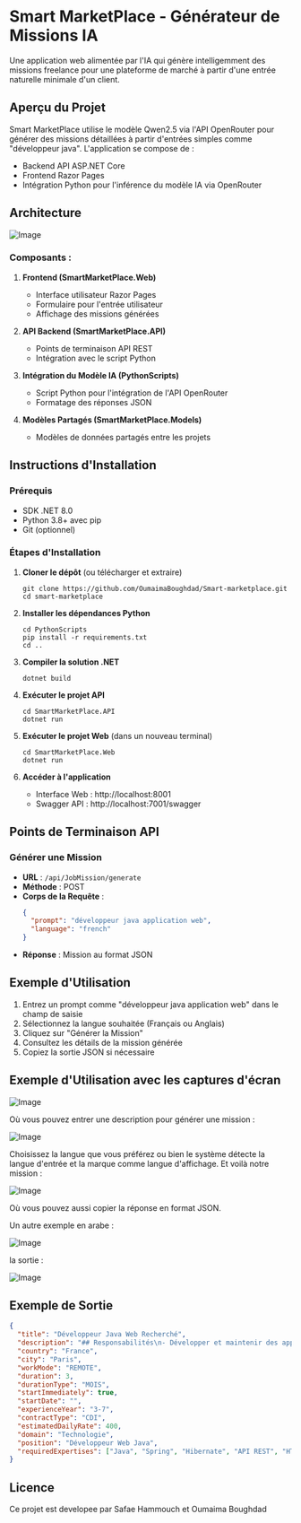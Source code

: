 # Smart MarketPlace - Générateur de Missions IA

Une application web alimentée par l'IA qui génère intelligemment des missions freelance pour une plateforme de marché à partir d'une entrée naturelle minimale d'un client.

## Aperçu du Projet

Smart MarketPlace utilise le modèle Qwen2.5 via l'API OpenRouter pour générer des missions détaillées à partir d'entrées simples comme "développeur java". L'application se compose de :

- Backend API ASP.NET Core
- Frontend Razor Pages
- Intégration Python pour l'inférence du modèle IA via OpenRouter

## Architecture

![Image](https://github.com/user-attachments/assets/8390e395-2916-40f0-9ab6-72fe9fbb3e7b)

### Composants :

1. **Frontend (SmartMarketPlace.Web)**
   - Interface utilisateur Razor Pages
   - Formulaire pour l'entrée utilisateur
   - Affichage des missions générées

2. **API Backend (SmartMarketPlace.API)**
   - Points de terminaison API REST
   - Intégration avec le script Python

3. **Intégration du Modèle IA (PythonScripts)**
   - Script Python pour l'intégration de l'API OpenRouter
   - Formatage des réponses JSON

4. **Modèles Partagés (SmartMarketPlace.Models)**
   - Modèles de données partagés entre les projets

## Instructions d'Installation

### Prérequis

- SDK .NET 8.0
- Python 3.8+ avec pip
- Git (optionnel)

### Étapes d'Installation

1. **Cloner le dépôt** (ou télécharger et extraire)
   ```
   git clone https://github.com/OumaimaBoughdad/Smart-marketplace.git
   cd smart-marketplace
   ```

2. **Installer les dépendances Python**
   ```
   cd PythonScripts
   pip install -r requirements.txt
   cd ..
   ```

3. **Compiler la solution .NET**
   ```
   dotnet build
   ```

4. **Exécuter le projet API**
   ```
   cd SmartMarketPlace.API
   dotnet run
   ```

5. **Exécuter le projet Web** (dans un nouveau terminal)
   ```
   cd SmartMarketPlace.Web
   dotnet run
   ```

6. **Accéder à l'application**
   - Interface Web : http://localhost:8001
   - Swagger API : http://localhost:7001/swagger



## Points de Terminaison API

### Générer une Mission
- **URL** : `/api/JobMission/generate`
- **Méthode** : POST
- **Corps de la Requête** :
  ```json
  {
    "prompt": "développeur java application web",
    "language": "french"
  }
  ```
- **Réponse** : Mission au format JSON

## Exemple d'Utilisation

1. Entrez un prompt comme "développeur java application web" dans le champ de saisie
2. Sélectionnez la langue souhaitée (Français ou Anglais)
3. Cliquez sur "Générer la Mission"
4. Consultez les détails de la mission générée
5. Copiez la sortie JSON si nécessaire

## Exemple d'Utilisation avec les captures d'écran

![Image](https://github.com/user-attachments/assets/c9c53c52-da35-4591-8717-8d7358908e36)

Où vous pouvez entrer une description pour générer une mission :


![Image](https://github.com/user-attachments/assets/63312ecd-e4f7-4bf3-a8cb-97fea220d0a3)

Choisissez la langue que vous préférez ou bien le système détecte la langue d'entrée et la marque comme langue d'affichage.
Et voilà notre mission :


![Image](https://github.com/user-attachments/assets/5cb00057-f9ea-43fc-9876-5d273bd278b5)

Où vous pouvez aussi copier la réponse en format JSON.

Un autre exemple en arabe :

![Image](https://github.com/user-attachments/assets/db3ac011-348b-4fcf-85f5-96afc5faa542)

la sortie : 

![Image](https://github.com/user-attachments/assets/c0f74485-69bf-4164-aad7-21034badf2fd)


## Exemple de Sortie

```json
{
  "title": "Développeur Java Web Recherché",
  "description": "## Responsabilités\n- Développer et maintenir des applications web Java\n- Collaborer avec les équipes de design et backend\n- Implémenter des solutions robustes et évolutives\n- Participer aux revues de code et aux tests\n\n## Exigences\n- Solide expérience avec Java et les technologies web\n- Connaissance du Framework Spring, Hibernate\n- Compréhension des API RESTful\n- Expérience avec les technologies front-end (HTML, CSS, JavaScript)",
  "country": "France",
  "city": "Paris",
  "workMode": "REMOTE",
  "duration": 3,
  "durationType": "MOIS",
  "startImmediately": true,
  "startDate": "",
  "experienceYear": "3-7",
  "contractType": "CDI",
  "estimatedDailyRate": 400,
  "domain": "Technologie",
  "position": "Développeur Web Java",
  "requiredExpertises": ["Java", "Spring", "Hibernate", "API REST", "HTML/CSS", "JavaScript"]
}
```



## Licence

Ce projet est developee par Safae Hammouch et Oumaima Boughdad
